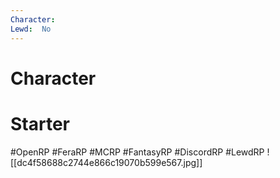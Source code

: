 ```yaml
---
Character: 
Lewd:  No
---
```

# Character


# Starter


#OpenRP #FeraRP #MCRP #FantasyRP #DiscordRP #LewdRP 
![[dc4f58688c2744e866c19070b599e567.jpg]]